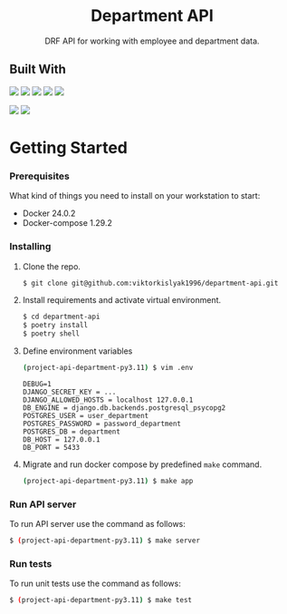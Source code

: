 <h1 align="center">Department API</h1>

<p align="center">
DRF API for working with employee and department data.
</p>

## Built With
![](https://img.shields.io/badge/python-3.11-blue)
![](https://img.shields.io/badge/djangorestframework-3.14-blue)
![](https://img.shields.io/badge/swagger-2.2-blue)
![](https://img.shields.io/badge/black-23.3-blue)
![](https://img.shields.io/badge/isort-5.12.0-blue)
<br>

![](https://img.shields.io/badge/mypy-1.3-blue)
![](https://img.shields.io/badge/flake8-6.0-blue)

# Getting Started
### Prerequisites
What kind of things you need to install on your workstation to start:
* Docker 24.0.2
* Docker-compose 1.29.2

### Installing
1. Clone the repo.

   ```sh
   $ git clone git@github.com:viktorkislyak1996/department-api.git
   ```
2. Install requirements and activate virtual environment.

    ```sh
   $ cd department-api
   $ poetry install
   $ poetry shell
   ```
3. Define environment variables

    ```sh
    (project-api-department-py3.11) $ vim .env
    ```
    ```env
    DEBUG=1
    DJANGO_SECRET_KEY = ...
    DJANGO_ALLOWED_HOSTS = localhost 127.0.0.1
    DB_ENGINE = django.db.backends.postgresql_psycopg2
    POSTGRES_USER = user_department
    POSTGRES_PASSWORD = password_department
    POSTGRES_DB = department
    DB_HOST = 127.0.0.1
    DB_PORT = 5433
    ```
4. Migrate and run docker compose by predefined `make` command.

    ```sh
    (project-api-department-py3.11) $ make app
    ```

### Run API server
To run API server use the command as follows:
   ```sh
   $ (project-api-department-py3.11) $ make server
   ```

### Run tests
To run unit tests use the command as follows:
   ```sh
   $ (project-api-department-py3.11) $ make test
   ```
